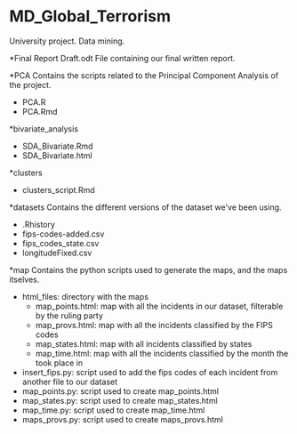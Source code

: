 # MD_Global_Terrorism
University project. Data mining.

*Final Report Draft.odt
File containing our final written report.

*PCA
Contains the scripts related to the Principal Component Analysis of the project.
  - PCA.R
  - PCA.Rmd
  
*bivariate_analysis
  - SDA_Bivariate.Rmd
  - SDA_Bivariate.html

*clusters
  - clusters_script.Rmd
  
*datasets
Contains the different versions of the dataset we've been using.
  - .Rhistory
  - fips-codes-added.csv
  - fips_codes_state.csv
  - longitudeFixed.csv

*map
Contains the python scripts used to generate the maps, and the maps itselves.
  - html_files: directory with the maps
      + map_points.html: map with all the incidents in our dataset, filterable by the ruling party
      + map_provs.html: map with all the incidents classified by the FIPS codes
      + map_states.html: map with all incidents classified by states
      + map_time.html: map with all the incidents classified by the month the took place in
  - insert_fips.py: script used to add the fips codes of each incident from another file to our dataset
  - map_points.py: script used to create map_points.html
  - map_states.py: script used to create map_states.html
  - map_time.py: script used to create map_time.html
  - maps_provs.py: script used to create maps_provs.html
